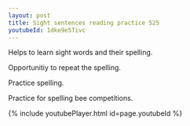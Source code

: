 ```yaml
---
layout: post
title: Sight sentences reading practice 525
youtubeId: 1dke9e5Tivc
---
```

 
 
Helps to learn sight words and their spelling.

Opportunitiy to repeat the spelling. 

Practice spelling. 
 
Practice for spelling bee competitions. 
 
{% include youtubePlayer.html id=page.youtubeId %}
 
 
